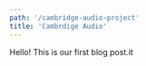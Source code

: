 ```yaml
---
path: '/cambridge-audio-project'
title: 'Cambrdige Audio'
---
```


Hello! This is our first blog post.it 